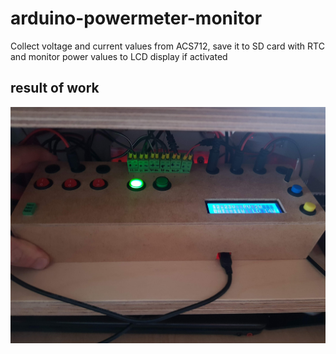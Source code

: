 # arduino-powermeter-monitor
Collect voltage and current values from ACS712, save it to SD card with RTC and monitor power values to LCD display if activated

## result of work

![front picture](20210524_192041.jpg)
